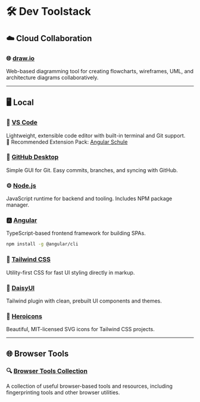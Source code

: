 # 🛠️ Dev Toolstack

## ☁️ Cloud Collaboration

### 🌐 [draw.io](https://www.drawio.com/)  
Web-based diagramming tool for creating flowcharts, wireframes, UML, and architecture diagrams collaboratively.

---

## 🖥️ Local

### 📝 [VS Code](https://code.visualstudio.com/)  
Lightweight, extensible code editor with built-in terminal and Git support.  
🔌 Recommended Extension Pack: [Angular Schule](https://marketplace.visualstudio.com/items?itemName=angular-schule.angular-schule-extension-pack)

### 🐙 [GitHub Desktop](https://desktop.github.com/)  
Simple GUI for Git. Easy commits, branches, and syncing with GitHub.

### ⚙️ [Node.js](https://nodejs.org/)  
JavaScript runtime for backend and tooling. Includes NPM package manager.

### 🅰️ [Angular](https://angular.io/)  
TypeScript-based frontend framework for building SPAs.
```bash
npm install -g @angular/cli
```

### 🎨 [Tailwind CSS](https://tailwindcss.com/)  
Utility-first CSS for fast UI styling directly in markup.

### 🌼 [DaisyUI](https://daisyui.com/)  
Tailwind plugin with clean, prebuilt UI components and themes.

### 🧩 [Heroicons](https://heroicons.com/)  
Beautiful, MIT-licensed SVG icons for Tailwind CSS projects.  

---

## 🌐 Browser Tools

### 🔍 [Browser Tools Collection](./browser.md)
A collection of useful browser-based tools and resources, including fingerprinting tools and other browser utilities.
